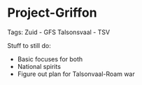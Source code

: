 # Project-Griffon
Tags:
Zuid - GFS
Talsonsvaal - TSV

Stuff to still do:
- Basic focuses for both
- National spirits
- Figure out plan for Talsonvaal-Roam war
